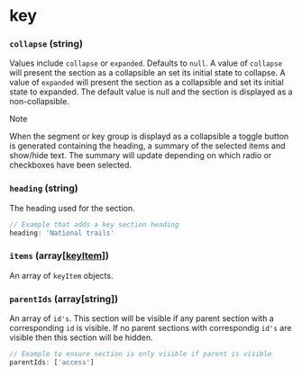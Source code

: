 # key

### `collapse` (**string**)

Values include `collapse` or `expanded`. Defaults to `null`. A value of `collapse` will present the section as a collapsible an set its initial state to collapse. A value of `expanded` will present the section as a collapsible and set its initial state to expanded. The default value is null and the section is displayed as a non-collapsible.

> [!NOTE]
> When the segment or key group is displayd as a collapsible a toggle button is generated containing the heading, a summary of the selected items and show/hide text. The summary will update depending on which radio or checkboxes have been selected.

### `heading` (**string**)

The heading used for the section.

```js
// Example that adds a key section heading
heading: 'National trails'
```

### `items` (**array[[keyItem](./key-item.md)]**)

An array of `keyItem` objects.

### `parentIds` (**array[string]**)

An array of `id's`. This section will be visible if any parent section with a corresponding `id` is visible. If no parent sections with correspondig `id's` are visible then this section will be hidden.

```js
// Example to ensure section is only visible if parent is visible
parentIds: ['access']
```

